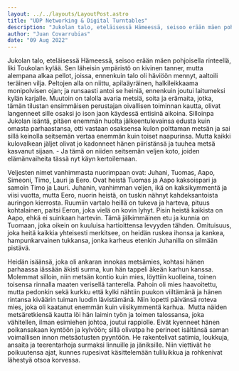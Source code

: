 ```yaml
---
layout: ../../layouts/LayoutPost.astro
title: "UDP Networking & Digital Turntables"
description: "Jukolan talo, eteläisessä Hämeessä, seisoo erään mäen pohjoisella rinteellä, liki Toukolan kylää. Sen läheisin ym­päristö on kivinen tanner, mutta alempana alkaa pellot, joissa, ennenkuin talo oli häviöön mennyt"
author: "Juan Covarrubias"
date: "09 Aug 2022"
---
```

Jukolan talo, eteläisessä Hämeessä, seisoo erään mäen pohjoisella rinteellä, liki Toukolan kylää. Sen läheisin ym­päristö on kivinen tanner, mutta alempana alkaa pellot, joissa, ennenkuin talo oli häviöön mennyt, aaltoili teräinen vilja. Peltojen alla on niittu, apilaäyräinen, halkileikkaama monipolvisen ojan; ja runsaasti antoi se heiniä, ennenkuin joutui laitumeksi kylän karjalle. Muutoin on talolla avaria metsiä, soita ja erämaita, jotka, tämän tilustan ensimmäisen perustajan oivallisen toiminnan kautta, olivat langenneet sille osaksi jo ison jaon käydessä entisinä aikoina. Silloinpa Jukolan isäntä, pitäen enemmän huolta jälkeentulevainsa edusta kuin omasta parhaastansa, otti vastaan osaksensa kulon polttaman metsän ja sai sillä keinolla seitsemän vertaa enemmän kuin toiset naapurinsa. Mutta kaikki kulovalkean jäljet olivat jo kadonneet hänen piiristänsä ja tuuhea metsä kasvanut sijaan. - Ja tämä on niiden seitsemän veljen koto, joiden elämänvaiheita tässä nyt käyn kertoilemaan.

Veljesten nimet vanhimmasta nuorimpaan ovat: Juhani, Tuomas, Aapo, Simeoni, Timo, Lauri ja Eero. Ovat heistä Tuomas ja Aapo kaksoispari ja samoin Timo ja Lauri. Juhanin, vanhimman veljen, ikä on kaksikymmentä ja viisi vuotta, mutta Eero, nuorin heistä, on tuskin nähnyt kahdeksantoista auringon kierrosta. Ruumiin vartalo heillä on tukeva ja harteva, pituus kohtalainen, paitsi Eeron, joka vielä on kovin lyhyt. Pisin heistä kaikista on Aapo, ehkä ei suinkaan hartevin. Tämä jälkimmäinen etu ja kunnia on Tuomaan, joka oikein on kuuluisa hartioittensa levyyden tähden. Omituisuus, joka heitä kaikkia yhteisesti merkitsee, on heidän ruskea ihonsa ja kankea, hampunkarvainen tukkansa, jonka karheus etenkin Juhanilla on silmään pistävä.

Heidän isäänsä, joka oli ankaran innokas metsämies, kohtasi hänen parhaassa iässään äkisti surma, kun hän tappeli äkeän karhun kanssa. Molemmat silloin, niin metsän kontio kuin mies, löyttiin kuolleina, toinen toisensa rinnalla maaten verisellä tanterella. Pahoin oli mies haavoitettu, mutta pedonkin sekä kurkku että kylki nähtiin puukon viiltämänä ja hänen rintansa kiväärin tuiman luodin lävistämänä. Niin lopetti päivänsä roteva mies, joka oli kaatanut enemmän kuin viisikymmentä karhua. ­ Mutta näiden metsäretkiensä kautta löi hän laimin työn ja toimen talossansa, joka vähitellen, ilman esimiehen johtoa, joutui rappiolle. Eivät kyenneet hänen poikansakaan kyntöön ja kylvöön; sillä olivatpa he perineet isältänsä saman voimallisen innon metsäotusten pyyntöön. He rakentelivat satimia, loukkuja, ansaita ja teerentarhoja surmaksi linnuille ja jäniksille. Niin viettivät he poikuutensa ajat, kunnes rupesivat käsittelemään tuliluikkua ja rohkenivat lähestyä otsoa korvessa.